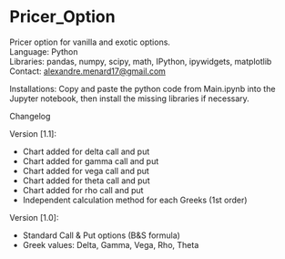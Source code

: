# Pricer_Option

Pricer option for vanilla and exotic options.  
Language: Python  
Libraries: pandas, numpy, scipy, math, IPython, ipywidgets, matplotlib  
Contact: alexandre.menard17@gmail.com  

Installations: Copy and paste the python code from Main.ipynb into the Jupyter notebook, then install the missing libraries if necessary.

Changelog

Version [1.1]:
- Chart added for delta call and put
- Chart added for gamma call and put
- Chart added for vega call and put
- Chart added for theta call and put
- Chart added for rho call and put
- Independent calculation method for each Greeks (1st order)

Version [1.0]:
- Standard Call & Put options (B&S formula)
- Greek values: Delta, Gamma, Vega, Rho, Theta